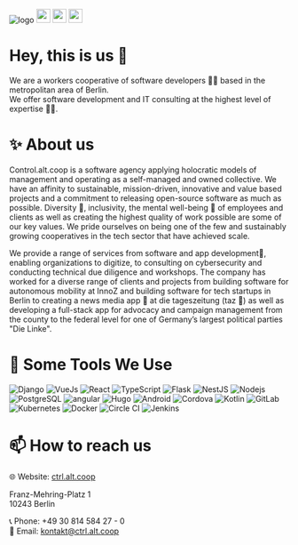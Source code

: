 ![logo](https://user-images.githubusercontent.com/82034619/158221988-b29d6751-013a-4700-b212-87b741f8b4bb.png)
<a href="https://ctrl.alt.coop"><img src="https://img.shields.io/badge/website-%230A0A1A.svg?&style=for-the-badge&logo=world&logoColor=white&color=eb00ff" height=25></a>
<a href="mailto:kontakt@ctrl.alt.coop"><img src="https://img.shields.io/badge/@Email-%230A0A1A.svg?&style=for-the-badge&logo=world&logoColor=white&color=13ef13" height=25></a>
<a href="https://de.linkedin.com/company/control-alt-coop-eg-i-g?trk=public_profile_topcard-current-company"><img src="https://img.shields.io/badge/linkedin-%230077B5.svg?&style=for-the-badge&logo=linkedin&logoColor=white" height=25></a>
# Hey, this is us 👋

We are a workers cooperative of software developers 👩‍💻  based in the metropolitan area of Berlin.\
We offer software development and IT consulting at the highest level of expertise 🧙‍♂️.

# ✨ About us  

Control.alt.coop is a software agency applying holocratic models of management and operating as a self-managed and owned collective. We have an affinity to sustainable, mission-driven, innovative and value based projects and a commitment to releasing open-source software as much as possible. Diversity 🌈, inclusivity, the mental well-being 🧘 of employees and clients as well as creating the highest quality of work possible are some of our key values. We pride ourselves on being one of the few and sustainably growing cooperatives in the tech sector that have achieved scale.

We provide a range of services from software and app development📱, enabling organizations to digitize, to consulting on cybersecurity and conducting technical due diligence and workshops. The company has worked for a diverse range of clients and projects from building software for autonomous mobility at InnoZ and building software for tech startups in Berlin to creating a news media app 📰 at die tageszeitung (taz 🐾)  as well as developing a full-stack app for advocacy and campaign management from the county to the federal level for one of Germany’s largest political parties "Die Linke".

# 🔧 Some Tools We Use

<p>
  <img alt="Django" src="https://img.shields.io/badge/-django-43853d?style=flat-square&logo=Django&logoColor=white&color=44b78b" />
    <img alt="VueJs" src="https://img.shields.io/badge/-Vuejs-43853d?style=flat-square&logo=Vue.js&logoColor=white&color=42b883" />
 <img alt="React" src="https://img.shields.io/badge/-React-45b8d8?style=flat-square&logo=react&logoColor=white" />
    <img alt="TypeScript" src="https://img.shields.io/badge/-TypeScript-007ACC?style=flat-square&logo=typescript&logoColor=white" />
  <img alt="Flask" src="https://img.shields.io/badge/-Flask-43853d?style=flat-square&logo=flask&logoColor=black&color=f8f9fa" />
  <img alt="NestJS" src="https://img.shields.io/badge/-NestJs-43853d?style=flat-square&logo=nestjs&logoColor=white&color=ea2845" />
  <img alt="Nodejs" src="https://img.shields.io/badge/-Nodejs-43853d?style=flat-square&logo=Node.js&logoColor=white" />
   <img alt="PostgreSQL" src="https://img.shields.io/badge/-PostgreSQL-43853d?style=flat-square&logo=postgresql&logoColor=white&color=336791" />
    <img alt="angular" src="https://img.shields.io/badge/-Angular-DD0031?style=flat-square&logo=angular&logoColor=white" />
   <img alt="Hugo" src="https://img.shields.io/badge/-Hugo-DD0031?style=flat-square&logo=hugo&logoColor=white&color=c61475" />
   <img alt="Android" src="https://img.shields.io/badge/-Android-DD0031?style=flat-square&logo=android&logoColor=white&color=a4c639" />
   <img alt="Cordova" src="https://img.shields.io/badge/-Cordova-DD0031?style=flat-square&logo=apachecordova&logoColor=white&color=2E535C" />
     <img alt="Kotlin" src="https://img.shields.io/badge/-Kotlin-DD0031?style=flat-square&logo=kotlin&logoColor=white&color=C117E4" />
  <img alt="GitLab" src="https://img.shields.io/badge/-Gitlab-DD0031?style=flat-square&logo=gitlab&logoColor=white&color=180A03" />
   <img alt="Kubernetes" src="https://img.shields.io/badge/-Kubernetes-DD0031?style=flat-square&logo=kubernetes&logoColor=white&color=2755B6" />
  <img alt="Docker" src="https://img.shields.io/badge/-Docker-46a2f1?style=flat-square&logo=docker&logoColor=white" />
    <img alt="Circle CI" src="https://img.shields.io/badge/-CircleCI-46a2f1?style=flat-square&logo=circleci&logoColor=white&color=black" />
   <img alt="Jenkins" src="https://img.shields.io/badge/-Jenkins-46a2f1?style=flat-square&logo=jenkins&logoColor=white&color=335061" />  
</p>

# 📫 How to reach us

🌐 Website: [ctrl.alt.coop](https://ctrl.alt.coop/)

Franz-Mehring-Platz 1\
10243 Berlin

📞 Phone: +49 30 814 584 27 - 0\
📧 Email: kontakt@ctrl.alt.coop
